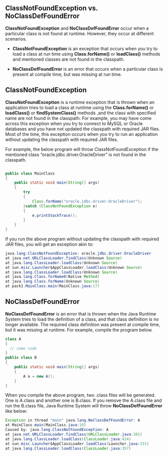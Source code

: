 ClassNotFoundException vs. NoClassDefFoundError
--
**ClassNotFoundException** and **NoClassDefFoundError** occur when a particular class is not found at runtime. However, they occur at different scenarios.

- **ClassNotFoundException** is an exception that occurs when you try to load a class at run time using **Class.forName()** or **loadClass()** methods and mentioned classes are not found in the classpath.

- **NoClassDefFoundError** is an error that occurs when a particular class is present at compile time, but was missing at run time.

ClassNotFoundException
--

**ClassNotFoundException** is a runtime exception that is thrown when an application tries to load a class at runtime using the **Class.forName()** or **loadClass()** or **findSystemClass()** methods ,and the class with specified name are not found in the classpath. For example, you may have come across this exception when you try to connect to MySQL or Oracle databases and you have not updated the classpath with required JAR files. Most of the time, this exception occurs when you try to run an application without updating the classpath with required JAR files.

For example, the below program will throw ClassNotFoundException if the mentioned class “oracle.jdbc.driver.OracleDriver” is not found in the classpath.
````java

public class MainClass
{
    public static void main(String[] args)
    {
        try
        {
            Class.forName("oracle.jdbc.driver.OracleDriver");
        }catch (ClassNotFoundException e)
        {
            e.printStackTrace();
        }
    }
}
````
If you run the above program without updating the classpath with required JAR files, you will get an exception akin to:

````java
java.lang.ClassNotFoundException: oracle.jdbc.driver.OracleDriver
at java.net.URLClassLoader.findClass(Unknown Source)
at java.lang.ClassLoader.loadClass(Unknown Source)
at sun.misc.Launcher$AppClassLoader.loadClass(Unknown Source)
at java.lang.ClassLoader.loadClass(Unknown Source)
at java.lang.Class.forName0(Native Method)
at java.lang.Class.forName(Unknown Source)
at pack1.MainClass.main(MainClass.java:17)
````

NoClassDefFoundError
--
**NoClassDefFoundError** is an error that is thrown when the Java Runtime System tries to load the definition of a class, and that class definition is no longer available. The required class definition was present at compile time, but it was missing at runtime. For example, compile the program below.

````java
class A
{
  // some code
}
public class B
{
    public static void main(String[] args)
    {
        A a = new A();
    }
}
````
When you compile the above program, two .class files will be generated. One is A.class and another one is B.class. If you remove the A.class file and run the B.class file, Java Runtime System will throw **NoClassDefFoundError** like below:
````java
Exception in thread "main" java.lang.NoClassDefFoundError: A
at MainClass.main(MainClass.java:10)
Caused by: java.lang.ClassNotFoundException: A
at java.net.URLClassLoader.findClass(URLClassLoader.java:381)
at java.lang.ClassLoader.loadClass(ClassLoader.java:424)
at sun.misc.Launcher$AppClassLoader.loadClass(Launcher.java:331)
at java.lang.ClassLoader.loadClass(ClassLoader.java:357)
````
